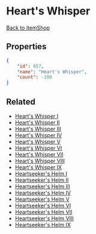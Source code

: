 # Heart's Whisper

<no description available>

[Back to itemShop](../item-shops.md)

## Properties

```json
{
    "id": 657,
    "name": "Heart's Whisper",
    "count": -100
}
```

## Related

- [Heart's Whisper I](../items/19402-heart-s-whisper-i.md)
- [Heart's Whisper II](../items/19403-heart-s-whisper-ii.md)
- [Heart's Whisper III](../items/19404-heart-s-whisper-iii.md)
- [Heart's Whisper IV](../items/19405-heart-s-whisper-iv.md)
- [Heart's Whisper V](../items/19406-heart-s-whisper-v.md)
- [Heart's Whisper VI](../items/19407-heart-s-whisper-vi.md)
- [Heart's Whisper VII](../items/19408-heart-s-whisper-vii.md)
- [Heart's Whisper VIII](../items/19409-heart-s-whisper-viii.md)
- [Heart's Whisper IX](../items/19410-heart-s-whisper-ix.md)
- [Heartseeker's Helm I](../items/19411-heartseeker-s-helm-i.md)
- [Heartseeker's Helm II](../items/19412-heartseeker-s-helm-ii.md)
- [Heartseeker's Helm III](../items/19413-heartseeker-s-helm-iii.md)
- [Heartseeker's Helm IV](../items/19414-heartseeker-s-helm-iv.md)
- [Heartseeker's Helm V](../items/19415-heartseeker-s-helm-v.md)
- [Heartseeker's Helm VI](../items/19416-heartseeker-s-helm-vi.md)
- [Heartseeker's Helm VII](../items/19417-heartseeker-s-helm-vii.md)
- [Heartseeker's Helm VIII](../items/19418-heartseeker-s-helm-viii.md)
- [Heartseeker's Helm IX](../items/19419-heartseeker-s-helm-ix.md)


